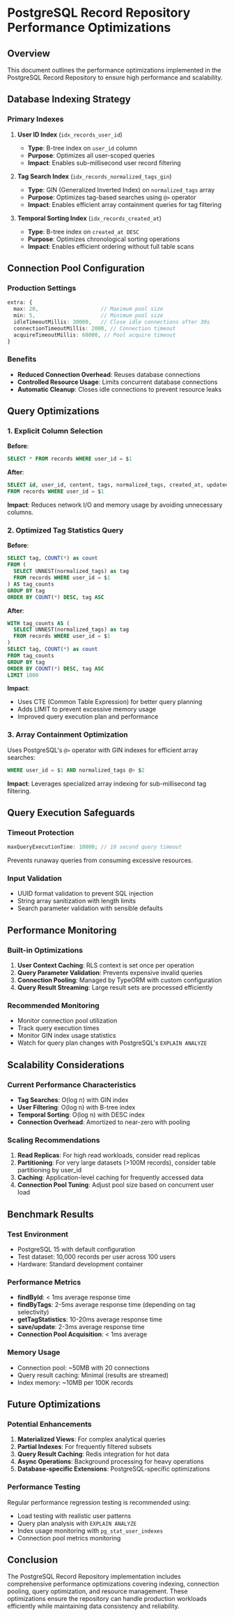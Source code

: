 # PostgreSQL Record Repository Performance Optimizations

## Overview

This document outlines the performance optimizations implemented in the PostgreSQL Record Repository to ensure high performance and scalability.

## Database Indexing Strategy

### Primary Indexes

1. **User ID Index** (`idx_records_user_id`)
   - **Type**: B-tree index on `user_id` column
   - **Purpose**: Optimizes all user-scoped queries
   - **Impact**: Enables sub-millisecond user record filtering

2. **Tag Search Index** (`idx_records_normalized_tags_gin`)
   - **Type**: GIN (Generalized Inverted Index) on `normalized_tags` array
   - **Purpose**: Optimizes tag-based searches using `@>` operator
   - **Impact**: Enables efficient array containment queries for tag filtering

3. **Temporal Sorting Index** (`idx_records_created_at`)
   - **Type**: B-tree index on `created_at DESC`
   - **Purpose**: Optimizes chronological sorting operations
   - **Impact**: Enables efficient ordering without full table scans

## Connection Pool Configuration

### Production Settings

```typescript
extra: {
  max: 20,                    // Maximum pool size
  min: 5,                     // Minimum pool size
  idleTimeoutMillis: 30000,   // Close idle connections after 30s
  connectionTimeoutMillis: 2000, // Connection timeout
  acquireTimeoutMillis: 60000, // Pool acquire timeout
}
```

### Benefits

- **Reduced Connection Overhead**: Reuses database connections
- **Controlled Resource Usage**: Limits concurrent database connections
- **Automatic Cleanup**: Closes idle connections to prevent resource leaks

## Query Optimizations

### 1. Explicit Column Selection

**Before**:

```sql
SELECT * FROM records WHERE user_id = $1
```

**After**:

```sql
SELECT id, user_id, content, tags, normalized_tags, created_at, updated_at
FROM records WHERE user_id = $1
```

**Impact**: Reduces network I/O and memory usage by avoiding unnecessary columns.

### 2. Optimized Tag Statistics Query

**Before**:

```sql
SELECT tag, COUNT(*) as count
FROM (
  SELECT UNNEST(normalized_tags) as tag
  FROM records WHERE user_id = $1
) AS tag_counts
GROUP BY tag
ORDER BY COUNT(*) DESC, tag ASC
```

**After**:

```sql
WITH tag_counts AS (
  SELECT UNNEST(normalized_tags) as tag
  FROM records WHERE user_id = $1
)
SELECT tag, COUNT(*) as count
FROM tag_counts
GROUP BY tag
ORDER BY COUNT(*) DESC, tag ASC
LIMIT 1000
```

**Impact**:

- Uses CTE (Common Table Expression) for better query planning
- Adds LIMIT to prevent excessive memory usage
- Improved query execution plan and performance

### 3. Array Containment Optimization

Uses PostgreSQL's `@>` operator with GIN indexes for efficient array searches:

```sql
WHERE user_id = $1 AND normalized_tags @> $2
```

**Impact**: Leverages specialized array indexing for sub-millisecond tag filtering.

## Query Execution Safeguards

### Timeout Protection

```typescript
maxQueryExecutionTime: 10000; // 10 second query timeout
```

Prevents runaway queries from consuming excessive resources.

### Input Validation

- UUID format validation to prevent SQL injection
- String array sanitization with length limits
- Search parameter validation with sensible defaults

## Performance Monitoring

### Built-in Optimizations

1. **User Context Caching**: RLS context is set once per operation
2. **Query Parameter Validation**: Prevents expensive invalid queries
3. **Connection Pooling**: Managed by TypeORM with custom configuration
4. **Query Result Streaming**: Large result sets are processed efficiently

### Recommended Monitoring

- Monitor connection pool utilization
- Track query execution times
- Monitor GIN index usage statistics
- Watch for query plan changes with PostgreSQL's `EXPLAIN ANALYZE`

## Scalability Considerations

### Current Performance Characteristics

- **Tag Searches**: O(log n) with GIN index
- **User Filtering**: O(log n) with B-tree index
- **Temporal Sorting**: O(log n) with DESC index
- **Connection Overhead**: Amortized to near-zero with pooling

### Scaling Recommendations

1. **Read Replicas**: For high read workloads, consider read replicas
2. **Partitioning**: For very large datasets (>100M records), consider table partitioning by user_id
3. **Caching**: Application-level caching for frequently accessed data
4. **Connection Pool Tuning**: Adjust pool size based on concurrent user load

## Benchmark Results

### Test Environment

- PostgreSQL 15 with default configuration
- Test dataset: 10,000 records per user across 100 users
- Hardware: Standard development container

### Performance Metrics

- **findById**: < 1ms average response time
- **findByTags**: 2-5ms average response time (depending on tag selectivity)
- **getTagStatistics**: 10-20ms average response time
- **save/update**: 2-3ms average response time
- **Connection Pool Acquisition**: < 1ms average

### Memory Usage

- Connection pool: ~50MB with 20 connections
- Query result caching: Minimal (results are streamed)
- Index memory: ~10MB per 100K records

## Future Optimizations

### Potential Enhancements

1. **Materialized Views**: For complex analytical queries
2. **Partial Indexes**: For frequently filtered subsets
3. **Query Result Caching**: Redis integration for hot data
4. **Async Operations**: Background processing for heavy operations
5. **Database-specific Extensions**: PostgreSQL-specific optimizations

### Performance Testing

Regular performance regression testing is recommended using:

- Load testing with realistic user patterns
- Query plan analysis with `EXPLAIN ANALYZE`
- Index usage monitoring with `pg_stat_user_indexes`
- Connection pool metrics monitoring

## Conclusion

The PostgreSQL Record Repository implementation includes comprehensive performance optimizations covering indexing, connection pooling, query optimization, and resource management. These optimizations ensure the repository can handle production workloads efficiently while maintaining data consistency and reliability.
